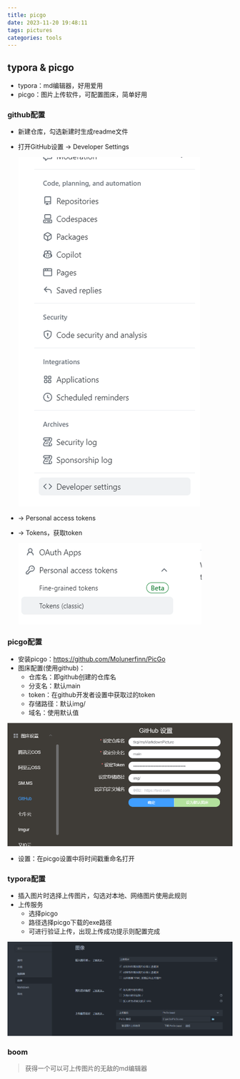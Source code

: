```yaml
---
title: picgo
date: 2023-11-20 19:48:11
tags: pictures
categories: tools
---
```


## typora & picgo

- typora：md编辑器，好用爱用
- picgo：图片上传软件，可配置图床，简单好用

### github配置

- 新建仓库，勾选新建时生成readme文件

- 打开GitHub设置 -> Developer Settings 

  ![image-20231120200000909](https://raw.githubusercontent.com/tkqi/myMarkdownPicture/main/img/202311202000950.png)

- -> Personal access tokens

- -> Tokens，获取token

  ![image-20231120195848839](https://raw.githubusercontent.com/tkqi/myMarkdownPicture/main/img/202311201958940.png)

### picgo配置

- 安装picgo：https://github.com/Molunerfinn/PicGo
- 图床配置(使用github)：
  - 仓库名：即github创建的仓库名
  - 分支名：默认main
  - token：在github开发者设置中获取过的token
  - 存储路径：默认img/
  - 域名：使用默认值

![image-20231120200715034](https://raw.githubusercontent.com/tkqi/myMarkdownPicture/main/img/202311202007077.png)

- 设置：在picgo设置中将时间戳重命名打开

### typora配置

- 插入图片时选择上传图片，勾选对本地、网络图片使用此规则
- 上传服务
  - 选择picgo
  - 路径选择picgo下载的exe路径
  - 可进行验证上传，出现上传成功提示则配置完成

![image-20231120201001336](https://raw.githubusercontent.com/tkqi/myMarkdownPicture/main/img/202311202010392.png)

### boom

> 获得一个可以可上传图片的无敌的md编辑器
